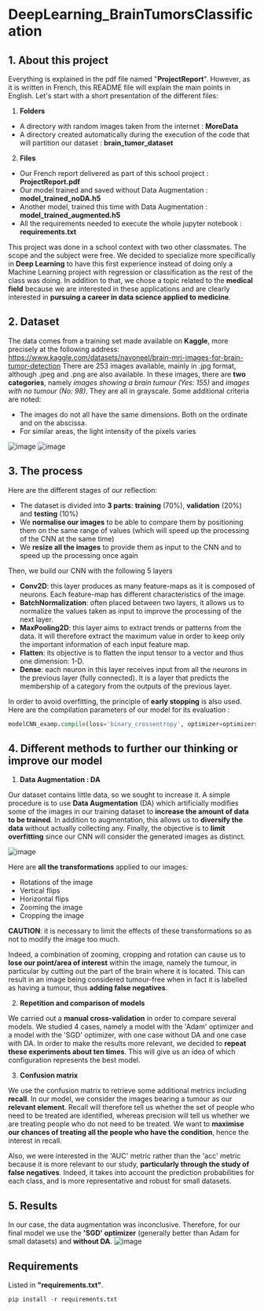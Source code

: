 # DeepLearning_BrainTumorsClassification

## **1. About this project**

Everything is explained in the pdf file named "**ProjectReport**". However, as it is written in French, this README file will explain the main points in English.
Let's start with a short presentation of the different files:

1. **Folders**

  - A directory with random images taken from the internet : **MoreData**
  - A directory created automatically during the execution of the code that will partition our dataset : **brain_tumor_dataset**

2. **Files** 

  - Our French report delivered as part of this school project  : **ProjectReport.pdf**
  - Our model trained and saved without Data Augmentation : **model_trained_noDA.h5** 
  - Another model, trained this time with Data Augmentation : **model_trained_augmented.h5**
  - All the requirements needed to execute the whole jupyter notebook : **requirements.txt**

This project was done in a school context with two other classmates. The scope and the subject were free.
We decided to specialize more specifically in **Deep Learning** to have this first experience instead of doing only a Machine Learning project with regression or classification as the rest of the class was doing.
In addition to that, we chose a topic related to the **medical field** because we are interested in these applications and are clearly interested in **pursuing a career in data science applied to medicine**.

## **2. Dataset**

The data comes from a training set made available on **Kaggle**, more precisely at the following address: https://www.kaggle.com/datasets/navoneel/brain-mri-images-for-brain-tumor-detection
There are 253 images available, mainly in .jpg format, although .jpeg and .png are also available.
In these images, there are **two categories**, namely *images showing a brain tumour (Yes: 155)* and *images with no tumour (No: 98)*. They are all in grayscale.
Some additional criteria are noted:
  - The images do not all have the same dimensions. Both on the ordinate and on the abscissa.
  - For similar areas, the light intensity of the pixels varies

![image](https://user-images.githubusercontent.com/105392989/173240156-40e1e183-0cc9-48ba-a274-d2c84a99d3dd.png)
![image](https://user-images.githubusercontent.com/105392989/173240162-b208cece-ce39-4463-bed3-936d2df30718.png)

## **3. The process**

Here are the different stages of our reflection:
  - The dataset is divided into **3 parts**: **training** (70%), **validation** (20%) and **testing** (10%)
  - We **normalise our images** to be able to compare them by positioning them on the same range of values (which will speed up the processing of the CNN at the same       time)
  - We **resize all the images** to provide them as input to the CNN and to speed up the processing once again

Then, we build our CNN with the following 5 layers 
  - **Conv2D**: this layer produces as many feature-maps as it is composed of neurons. Each feature-map has different characteristics of the image.
  - **BatchNormalization**: often placed between two layers, it allows us to normalize the values taken as input to improve the processing of the next layer.
  - **MaxPooling2D**: this layer aims to extract trends or patterns from the data. It will therefore extract the maximum value in order to keep only the important         information of each input feature map.
  - **Flatten**: its objective is to flatten the input tensor to a vector and thus one dimension: 1-D.
  - **Dense**: each neuron in this layer receives input from all the neurons in the previous layer (fully connected). It is a layer that predicts the membership of a       category from the outputs of the previous layer.
  
In order to avoid overfitting, the principle of **early stopping** is also used.
Here are the compilation parameters of our model for its evaluation :
```python
modelCNN_examp.compile(loss='binary_crossentropy', optimizer=optimizers.SGD(lr=1e-4), metrics=['AUC'])
```

## **4. Different methods to further our thinking or improve our model**

1. **Data Augmentation : DA**

Our dataset contains little data, so we sought to increase it. A simple procedure is to use **Data Augmentation** (DA) which artificially modifies some of the images in our training dataset to **increase the amount of data to be trained**. In addition to augmentation, this allows us to **diversify the data** without actually collecting any. Finally, the objective is to **limit overfitting** since our CNN will consider the generated images as distinct.

![image](https://user-images.githubusercontent.com/105392989/173243032-e2fbbed4-65ec-42f3-8f2c-14185588a124.png#center)

Here are **all the transformations** applied to our images:
  - Rotations of the image
  - Vertical flips
  - Horizontal flips
  - Zooming the image
  - Cropping the image

**CAUTION**: it is necessary to limit the effects of these transformations so as not to modify the image too much. 

Indeed, a combination of zooming, cropping and rotation can cause us to **lose our point/area of interest** within the image, namely the tumour, in particular by cutting out the part of the brain where it is located. This can result in an image being considered tumour-free when in fact it is labelled as having a tumour, thus **adding false negatives**.

2. **Repetition and comparison of models**

We carried out a **manual cross-validation** in order to compare several models. We studied 4 cases, namely a model with the 'Adam' optimizer and a model with the 'SGD' optimizer, with one case without DA and one case with DA. 
In order to make the results more relevant, we decided to **repeat these experiments about ten times**. This will give us an idea of which configuration represents the best model. 

3. **Confusion matrix**

We use the confusion matrix to retrieve some additional metrics including **recall**. 
In our model, we consider the images bearing a tumour as our **relevant element**. Recall will therefore tell us whether the set of people who need to be treated are identified, whereas precision will tell us whether we are treating people who do not need to be treated.
We want to **maximise our chances of treating all the people who have the condition**, hence the interest in recall.

Also, we were interested in the 'AUC' metric rather than the 'acc' metric because it is more relevant to our study, **particularly through the study of false negatives**. Indeed, it takes into account the prediction probabilities for each class, and is more representative and robust for small datasets.


## **5. Results**

In our case, the data augmentation was inconclusive. Therefore, for our final model we use the **'SGD' optimizer** (generally better than Adam for small datasets) and **without DA**.
![image](https://user-images.githubusercontent.com/105392989/173243416-ab6e0ee7-de40-4a84-af35-1b9915639d74.png#center)

## **Requirements**

Listed in **"requirements.txt"**.
```python
pip install -r requirements.txt
```

